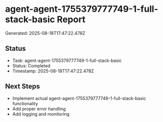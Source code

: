 # agent-agent-1755379777749-1-full-stack-basic Report

Generated: 2025-08-18T17:47:22.478Z

## Status
- Task: agent-agent-1755379777749-1-full-stack-basic
- Status: Completed
- Timestamp: 2025-08-18T17:47:22.478Z

## Next Steps
- Implement actual agent-agent-1755379777749-1-full-stack-basic functionality
- Add proper error handling
- Add logging and monitoring
